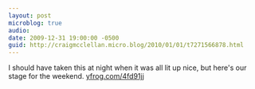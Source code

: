 ```yaml
---
layout: post
microblog: true
audio: 
date: 2009-12-31 19:00:00 -0500
guid: http://craigmcclellan.micro.blog/2010/01/01/t7271566878.html
---
```

I should have taken this at night when it was all lit up nice, but here's our stage for the weekend.  [yfrog.com/4fd91jj](http://yfrog.com/4fd91jj)

